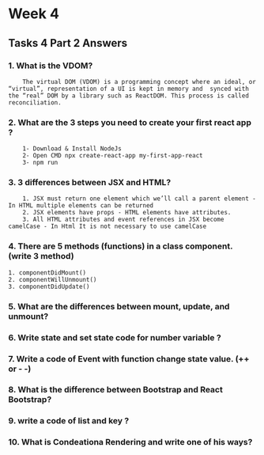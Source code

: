 # Week 4

##  Tasks 4 Part 2  Answers

### 1. What is the VDOM?
  ```
      The virtual DOM (VDOM) is a programming concept where an ideal, or “virtual”, representation of a UI is kept in memory and  synced with the “real” DOM by a library such as ReactDOM. This process is called reconciliation.
  ```
### 2. What are the 3 steps you need to create your first react app ?
  ```
      1- Download & Install NodeJs
      2- Open CMD npx create-react-app my-first-app-react
      3- npm run
  ```


### 3. 3 differences between JSX and HTML?
  ```
      1. JSX must return one element which we’ll call a parent element - In HTML multiple elements can be returned
      2. JSX elements have props - HTML elements have attributes.
      3. All HTML attributes and event references in JSX become camelCase - In Html It is not necessary to use camelCase
  ```


### 4. There are 5 methods (functions) in a class component. (write 3 method)
```
1. componentDidMount()
2. componentWillUnmount()
3. componentDidUpdate()
```


### 5. What are the differences between mount, update, and unmount?



### 6. Write state and set state code for number variable ?



### 7. Write a code of Event with function change state value. (++ or - -)



### 8. What is the difference between Bootstrap and React Bootstrap?



### 9. write a code of list and key ?



### 10. What is Condeationa Rendering and write one of his ways?



